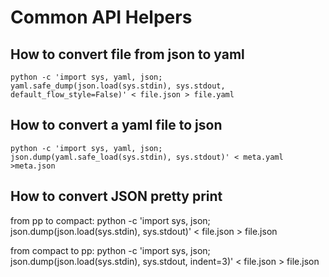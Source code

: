 # Common API Helpers

## How to convert file from json to yaml

    python -c 'import sys, yaml, json; yaml.safe_dump(json.load(sys.stdin), sys.stdout, default_flow_style=False)' < file.json > file.yaml

## How to convert a yaml file to json

    python -c 'import sys, yaml, json; json.dump(yaml.safe_load(sys.stdin), sys.stdout)' < meta.yaml >meta.json

## How to convert JSON pretty print

from pp to compact:
    python -c 'import sys, json; json.dump(json.load(sys.stdin), sys.stdout)' < file.json > file.json

from compact to pp:
    python -c 'import sys, json; json.dump(json.load(sys.stdin), sys.stdout, indent=3)' < file.json > file.json
